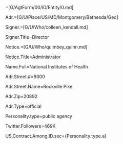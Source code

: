 =[G/AgtForm/00/ID/Entity/0.md]

Adr.=[G/U/Place/US/MD/Montgomery/Bethesda/Geo]			

Signer.=[G/U/Who/colleen_kendall.md]

Signer.Title=Director

Notice.=[G/U/Who/quimbey_quinn.md]

Notice.Title=Administrator

Name.Full=National Institutes of Health

Adr.Street.#=9000

Adr.Street.Name=Rockville Pike

Adr.Zip=20892

Adr.Type=official

Personality.type=public agency

Twitter.Followers=469K

US.Contract.Among.ID.sec={Personality.type.a}
